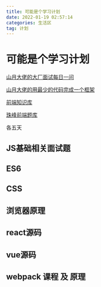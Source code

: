 ```yaml
---
title: 可能是个学习计划
date: 2022-01-19 02:57:14
categories: 生活区
tag: 计划
---
```


# 可能是个学习计划

[山月大佬的大厂面试每日一问](https://q.shanyue.tech/)

[山月大佬的用最少的代码完成一个框架](https://github.com/shfshanyue/mini-code)

[前端知识库](https://www.html5iq.com/600fe22e9ab55c133a956711.html)

[珠峰前端题库](https://cfz6pr2brp.feishu.cn/base/appiHELqQxL9uyOqlNjMQQhOEUI?table=tblMaffjeFYrLrQe&view=vewJHSwJVd)

各五天

## JS基础相关面试题

## ES6

## CSS

## 浏览器原理

## react源码

## vue源码

## webpack 课程 及 原理

